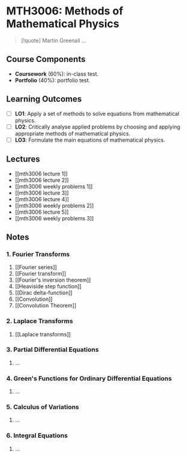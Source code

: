 # MTH3006: Methods of Mathematical Physics

> [!quote] Martin Greenall
> …

## Course Components

- **Coursework** (60%): in-class test.
- **Portfolio** (40%): portfolio test.

## Learning Outcomes

- [ ] **LO1**: Apply a set of methods to solve equations from mathematical physics.
- [ ] **LO2**: Critically analyse applied problems by choosing and applying appropriate methods of mathematical physics.
- [ ] **LO3**: Formulate the main equations of mathematical physics.

## Lectures

- [[mth3006 lecture 1]]
- [[mth3006 lecture 2]]
- [[mth3006 weekly problems 1]]
- [[mth3006 lecture 3]]
- [[mth3006 lecture 4]]
- [[mth3006 weekly problems 2]]
- [[mth3006 lecture 5]]
- [[mth3006 weekly problems 3]]

## Notes

### 1. Fourier Transforms

1. [[Fourier series]]
2. [[Fourier transform]]
3. [[Fourier's inversion theorem]]
4. [[Heaviside step function]]
5. [[Dirac delta-function]]
6. [[Convolution]]
7. [[Convolution Theorem]]

### 2. Laplace Transforms

1. [[Laplace transforms]]

### 3. Partial Differential Equations

1. …

### 4. Green's Functions for Ordinary Differential Equations

1. …

### 5. Calculus of Variations

1. …

### 6. Integral Equations

1. …
